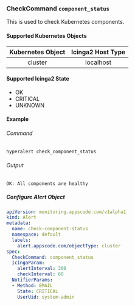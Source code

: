 ### CheckCommand `component_status`

This is used to check Kubernetes components.

#### Supported Kubernetes Objects

| Kubernetes Object   | Icinga2 Host Type  |
| :---:               | :---:              |
| cluster             | localhost          |

#### Supported Icinga2 State

* OK
* CRITICAL
* UNKNOWN

#### Example
###### Command
```sh
hyperalert check_component_status
```
###### Output
```
OK: All components are healthy
```

##### Configure Alert Object

```yaml
apiVersion: monitoring.appscode.com/v1alpha1
kind: Alert
metadata:
  name: check-component-status
  namespace: default
  labels:
    alert.appscode.com/objectType: cluster
spec:
  CheckCommand: component_status
  IcingaParam:
    alertInterval: 300
    checkInterval: 60
  NotifierParams:
  - Method: EMAIL
    State: CRITICAL
    UserUid: system-admin
```
